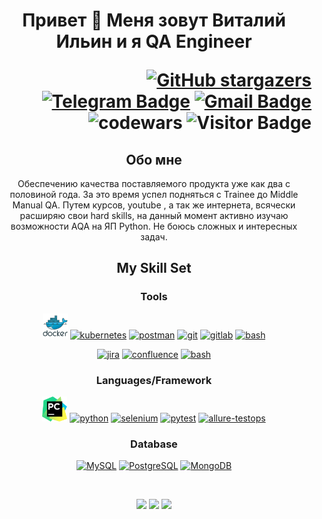 <div align="center">
  
  # Привет 👋 Меня зовут Виталий Ильин и я QA Engineer <p align="right"> [![GitHub stargazers](https://img.shields.io/github/stars/vvilin98?label=stars&style=social)](https://github.com/vvilin98/vvilin98/) [![Telegram Badge](https://img.shields.io/badge/-v_ilin-blue?style=flat&logo=Telegram&logoColor=white)](https://t.me/v_ilin) [![Gmail Badge](https://img.shields.io/badge/-Gmail-red?style=flat&logo=Gmail&logoColor=white)](mailto:vvilin98@yandex.ru) ![codewars](https://www.codewars.com/users/vvilin98/badges/micro) ![Visitor Badge](https://visitor-badge.laobi.icu/badge?page_id=vvilin98) </p>
  </div>

<div align="center">
  
## Обо мне
Обеспечению качества поставляемого продукта уже как два с половиной года. За это время успел подняться с Trainee до Middle Manual QA. Путем курсов, youtube , а так же интернета, всячески расширяю свои hard skills, на данный момент активно изучаю возможности AQA на ЯП Python. Не боюсь сложных и интересных задач. 
</div>

<div align="center"> 

  ## My Skill Set 
</div>

<div align="center"> 
  
  ### Tools
  <a href="https://www.docker.com/" target="_blank"> <img src="https://raw.githubusercontent.com/devicons/devicon/master/icons/docker/docker-original-wordmark.svg" alt="docker" width="40" height="40" /></a> 
  <a href="https://kubernetes.io" target="_blank"> <img src="https://www.vectorlogo.zone/logos/kubernetes/kubernetes-icon.svg" alt="kubernetes" width="40" height="40 "/></a>
  <a href="https://postman.com" target="_blank"> <img src="https://www.vectorlogo.zone/logos/getpostman/getpostman-icon.svg" alt="postman" width="" height="40" /></a> 
  <a href="https://git-scm.com/" target="_blank"> <img src="https://www.vectorlogo.zone/logos/git-scm/git-scm-icon.svg" alt="git" width="40" height="40" /></a> 
  <a href="https://about.gitlab.com/" target="_blank"> <img src="https://cdn.jsdelivr.net/gh/devicons/devicon/icons/gitlab/gitlab-original.svg" alt="gitlab" width="40" height="40" /></a>
  <a href="https://www.gnu.org/software/bash/" target="_blank"> <img src="https://www.vectorlogo.zone/logos/gnu_bash/gnu_bash-icon.svg" alt="bash" width="40" height="40" /></a>
  </div>
  
<div align="center">  
  <a href="https://www.atlassian.com/ru/software/jira" target="_blank"> <img src="https://www.vectorlogo.zone/logos/atlassian_jira/atlassian_jira-icon.svg" alt="jira" width="40" height="40" /></a>
  <a href="https://www.atlassian.com/ru/software/confluence" target="_blank"> <img src="https://cdn.jsdelivr.net/gh/devicons/devicon/icons/confluence/confluence-original.svg" alt="confluence" width="40" height="40" /></a>
  <a href="https://www.figma.com" target="_blank"> <img src="https://www.vectorlogo.zone/logos/figma/figma-icon.svg" alt="bash" width="40" height="40" /></a>
</div>

<div align="center"> 

  ### Languages/Framework
  <a href="https://www.jetbrains.com/pycharm/" target="_blank"> <img src="https://raw.githubusercontent.com/github/explore/d8574c7bce27faa27fb879bca56dfe351ee66efd/topics/pycharm/pycharm.png" alt="pycharm logo" width="40" height="40" /></a>
  <a href="https://www.python.org" target="_blank"> <img src="https://raw.githubusercontent.com/daniilshat/daniilshat/2d7eafe5250314b3d422c86b35de062e0f1f5178/icons/python.svg"  alt="python" width="40" height="40" /></a> 
  <a href="https://www.selenium.dev" target="_blank"> <img src="https://raw.githubusercontent.com/detain/svg-logos/780f25886640cef088af994181646db2f6b1a3f8/svg/selenium-logo.svg" alt="selenium" width="40" height="40" /></a> 
  <a href="https://pytest.org" target="_blank"> <img src="https://www.vectorlogo.zone/logos/pytest/pytest-icon.svg" alt="pytest" width="40" height="40"/></a>
  <a href="https://allure.qatools.ru/" target="_blank"> <img src="https://allurereport.org/public/img/allure-report.svg" alt="allure-testops" width="40" height="40" /></a>
</div>

<div align="center"> 


  ### Database
  <a href="https://www.mysql.com/" target="_blank" rel="noreferrer"><img src="https://raw.githubusercontent.com/danielcranney/readme-generator/main/public/icons/skills/mysql-colored.svg" alt="MySQL" width="50" height="50" /></a> 
  <a href="https://www.postgresql.org/" target="_blank" rel="noreferrer"><img src="https://raw.githubusercontent.com/danielcranney/readme-generator/main/public/icons/skills/postgresql-colored.svg" alt="PostgreSQL" width="50" height="50" /></a>
  <a href="https://www.mongodb.com/" target="_blank" rel="noreferrer"><img src="https://raw.githubusercontent.com/danielcranney/readme-generator/main/public/icons/skills/mongodb-colored.svg" alt="MongoDB" width="50" height="50" alt="MongoDB" /></a>

<br>

<p align="center">
  <img height="50%" width="auto" src ="https://github-readme-stats.vercel.app/api?username=vvilin98&show_icons=true&count_private=true&theme=darcula&hide_border=true&hide=issues,contribs&bg_color=00000000">
  <img height="50%" width="auto" src ="https://github-readme-stats.vercel.app/api/top-langs/?username=vvilin98&layout=compact&hide_border=true&theme=darcula&bg_color=00000000&langs_count=6&hide=jupyter%20notebook,tex,css,php&exclude_repo=Pacman-AI">
  <img src ="https://github-readme-streak-stats.herokuapp.com?user=vvilin98&theme=darcula&hide_border=true&background=FFFFFF00">
</p>
